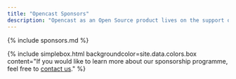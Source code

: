 ```yaml
---
title: "Opencast Sponsors"
description: "Opencast as an Open Source product lives on the support of its community. We’re grateful to every committer, contributor and community member providing feedback. And to our sponsors!"
---
```

{% include sponsors.md %}

{% include simplebox.html backgroundcolor=site.data.colors.box 
content="If you would like to learn more about our sponsorship programme, feel free to [contact us](/contact)." %}

